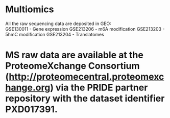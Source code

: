 # Multiomics
All the raw sequencing data are deposited in GEO: \
GSE130011	- Gene expression
GSE213206	- m6A modification
GSE213203	- 5hmC modification 
GSE213204	- Translatomes

# MS raw data are available at the ProteomeXchange Consortium (http://proteomecentral.proteomexchange.org) via the PRIDE partner repository with the dataset identifier PXD017391.

